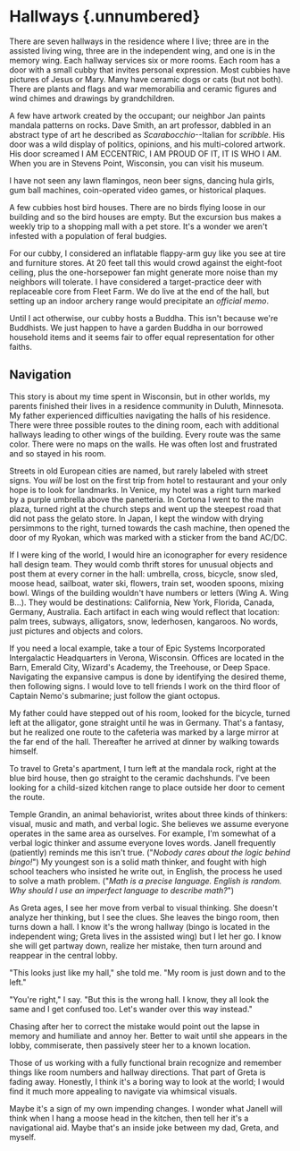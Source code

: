 # Hallways {.unnumbered}

There are seven hallways in the residence where I live; three are in the assisted living wing, three are in the independent wing, and one is in the memory wing. Each hallway services six or more rooms. Each room has a door with a small cubby that invites personal expression. Most cubbies have pictures of Jesus or Mary. Many have ceramic dogs or cats (but not both). There are plants and flags and war memorabilia and ceramic figures and wind chimes and drawings by grandchildren.

A few have artwork created by the occupant; our neighbor Jan paints mandala patterns on rocks. Dave Smith, an art professor, dabbled in an abstract type of art he described as *Scarabocchio*--Italian for *scribble*. His door was a wild display of politics, opinions, and his multi-colored artwork. His door screamed I AM ECCENTRIC, I AM PROUD OF IT, IT IS WHO I AM. When you are in Stevens Point, Wisconsin, you can visit his museum.

I have not seen any lawn flamingos, neon beer signs, dancing hula girls, gum ball machines, coin-operated video games, or historical plaques.

A few cubbies host bird houses. There are no birds flying loose in our building and so the bird houses are empty. But the excursion bus makes a weekly trip to a shopping mall with a pet store. It's a wonder we aren't infested with a population of feral budgies.

For our cubby, I considered an inflatable flappy-arm guy like you see at tire and furniture stores. At 20 feet tall this would crowd against the eight-foot ceiling, plus the one-horsepower fan might generate more noise than my neighbors will tolerate. I have considered a target-practice deer with replaceable core from Fleet Farm. We do live at the end of the hall, but setting up an indoor archery range would precipitate an *official memo*.

Until I act otherwise, our cubby hosts a Buddha. This isn't because we're Buddhists. We just happen to have a garden Buddha in our borrowed household items and it seems fair to offer equal representation for other faiths.

## Navigation

This story is about my time spent in Wisconsin, but in other worlds, my parents finished their lives in a residence community in Duluth, Minnesota. My father experienced difficulties navigating the halls of his residence. There were three possible routes to the dining room, each with additional hallways leading to other wings of the building. Every route was the same color. There were no maps on the walls. He was often lost and frustrated and so stayed in his room.

Streets in old European cities are named, but rarely labeled with street signs. You *will* be lost on the first trip from hotel to restaurant and your only hope is to look for landmarks. In Venice, my hotel was a right turn marked by a purple umbrella above the panetteria. In Cortona I went to the main plaza, turned right at the church steps and went up the steepest road that did not pass the gelato store. In Japan, I kept the window with drying persimmons to the right, turned towards the cash machine, then opened the door of my Ryokan, which was marked with a sticker from the band AC/DC.

If I were king of the world, I would hire an iconographer for every residence hall design team. They would comb thrift stores for unusual objects and post them at every corner in the hall: umbrella, cross, bicycle, snow sled, moose head, sailboat, water ski, flowers, train set, wooden spoons, mixing bowl. Wings of the building wouldn't have numbers or letters (Wing A. Wing B...). They would be destinations: California, New York, Florida, Canada, Germany, Australia. Each artifact in each wing would reflect that location: palm trees, subways, alligators, snow, lederhosen, kangaroos. No words, just pictures and objects and colors.

If you need a local example, take a tour of Epic Systems Incorporated Intergalactic Headquarters in Verona, Wisconsin. Offices are located in the Barn, Emerald City, Wizard's Academy, the Treehouse, or Deep Space. Navigating the expansive campus is done by identifying the desired theme, then following signs. I would love to tell friends I work on the third floor of Captain Nemo's submarine; just follow the giant octopus.

My father could have stepped out of his room, looked for the bicycle, turned left at the alligator, gone straight until he was in Germany. That's a fantasy, but he realized one route to the cafeteria was marked by a large mirror at the far end of the hall. Thereafter he arrived at dinner by walking towards himself.

To travel to Greta's apartment, I turn left at the mandala rock, right at the blue bird house, then go straight to the ceramic dachshunds. I've been looking for a child-sized kitchen range to place outside her door to cement the route.

Temple Grandin, an animal behaviorist, writes about three kinds of thinkers: visual, music and math, and verbal logic. She believes we assume everyone operates in the same area as ourselves. For example, I'm somewhat of a verbal logic thinker and assume everyone loves words. Janell frequently (patiently) reminds me this isn't true. ("*Nobody cares about the logic behind bingo!*") My youngest son is a solid math thinker, and fought with high school teachers who insisted he write out, in English, the process he used to solve a math problem. ("*Math is a precise language. English is random. Why should I use an imperfect language to describe math?*")

As Greta ages, I see her move from verbal to visual thinking. She doesn't analyze her thinking, but I see the clues. She leaves the bingo room, then turns down a hall. I know it's the wrong hallway (bingo is located in the independent wing; Greta lives in the assisted wing) but I let her go. I know she will get partway down, realize her mistake, then turn around and reappear in the central lobby.

"This looks just like my hall," she told me. "My room is just down and to the left."

"You're right," I say. "But this is the wrong hall. I know, they all look the same and I get confused too. Let's wander over this way instead."

Chasing after her to correct the mistake would point out the lapse in memory and humiliate and annoy her. Better to wait until she appears in the lobby, commiserate, then passively steer her to a known location.

Those of us working with a fully functional brain recognize and remember things like room numbers and hallway directions. That part of Greta is fading away. Honestly, I think it's a boring way to look at the world; I would find it much more appealing to navigate via whimsical visuals.

Maybe it's a sign of my own impending changes. I wonder what Janell will think when I hang a moose head in the kitchen, then tell her it's a navigational aid. Maybe that's an inside joke between my dad, Greta, and myself.

## 
